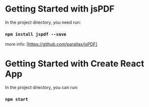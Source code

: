 # Getting Started with jsPDF
In the project directory, you need run:

### `npm install jspdf --save`

more info: [https://github.com/parallax/jsPDF]

# Getting Started with Create React App

In the project directory, you can run:

### `npm start`
